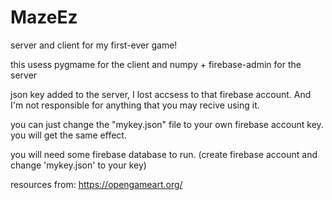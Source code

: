 # MazeEz
server and client for my first-ever game!

this usess pygmame for the client
and numpy + firebase-admin for the server

json key added to the server, I lost accsess to that firebase account.
And I'm not responsible for anything that you may recive using it.

you can just change the "mykey.json" file to your own firebase account key. you will get the same effect.

you will need some firebase database to run. (create firebase account and change 'mykey.json' to your key)


resources from: https://opengameart.org/
